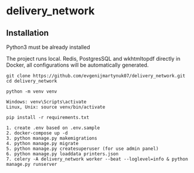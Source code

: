 # delivery_network




## Installation

Python3 must be already installed

The project runs local. 
Redis, PostgresSQL and wkhtmltopdf directly in Docker, all configurations will be automatically generated.

```shell
git clone https://github.com/evgenijmartynuk07/delivery_network.git
cd delivery_network

python -m venv venv

Windows: venv\Scripts\activate
Linux, Unix: source venv/bin/activate

pip install -r requirements.txt

1. create .env based on .env.sample
2. docker-compose up -d
3. python manage.py makemigrations
4. python manage.py migrate
5. python manage.py createsuperuser (for use admin panel)
6. python manage.py loaddata printers.json
7. celery -A delivery_network worker --beat --loglevel=info & python manage.py runserver
```